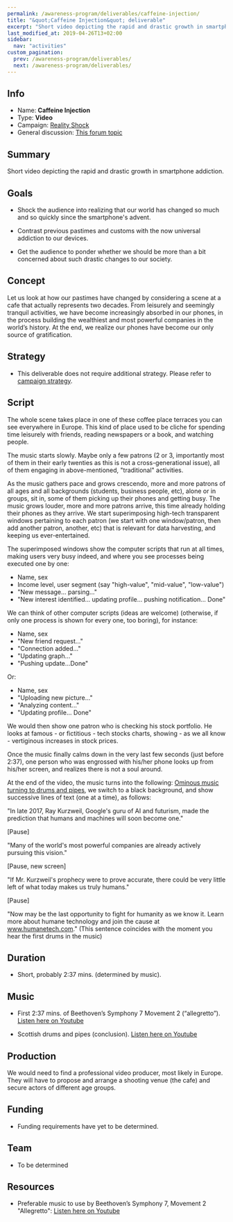```yaml
---
permalink: /awareness-program/deliverables/caffeine-injection/
title: "&quot;Caffeine Injection&quot; deliverable"
excerpt: "Short video depicting the rapid and drastic growth in smartphone addiction."
last_modified_at: 2019-04-26T13+02:00
sidebar:
  nav: "activities"
custom_pagination:
  prev: /awareness-program/deliverables/
  next: /awareness-program/deliverables/
---
```


<!-- Please fill in the information below each header according to the instructions.

       - Do NOT remove section headers. Instead add the placeholder text if the section is not needed.
       - You can leave the comments. They can be helpful when editing the issue later on.
       - Replace brackets with appropriate information (unless part of a link), leaving formatting intact.
       - The non-comments texts below provide examples, unless they are placeholder text

    Note: You will not be wasting your time documenting all this. The information in this issue
          should be copied to the Deliverable README.md after your feedback is incorporated.
-->

## Info 

<!-- Provide short name, which is actual title that is used when publishing. Also add the link to community forum topic that is used for general discussion.

The deliverable type is , in this case, 'Video'. For other deliverables this can be anything, such as Website, Image, Blog, Press Release, Meetup, Advert, etc.
-->

- Name: **Caffeine Injection**
- Type: **Video**
- Campaign: [Reality Shock](/awareness-program/campaigns/reality-shock/)
- General discussion: [This forum topic](https://community.humanetech.com/t/3967)

## Summary 

<!-- Clear and concise explanation in 1-3 lines of text. -->

Short video depicting the rapid and drastic growth in smartphone addiction.

## Goals

<!-- Bullet list of the intended effects of the deliverable, separated by empty lines. -->

- Shock the audience into realizing that our world has changed so much and so quickly since the smartphone's advent.

- Contrast previous pastimes and customs with the now universal addiction to our devices.

- Get the audience to ponder whether we should be more than a bit concerned about such drastic changes to our society.

## Concept

<!-- Describe the concept, the moral, underlying ideas of the video (one or more paragraphs of text) -->

Let us look at how our pastimes have changed by considering a scene at a cafe that actually represents two decades. From leisurely and seemingly tranquil activities, we have become increasingly absorbed in our phones, in the process building the wealthiest and most powerful companies in the world’s history. At the end, we realize our phones have become our only source of gratification. 

## Strategy

<!--Additional strategy requirements to what is outlined in the campaign. Use this placeholder text if this section is not needed:

- This deliverable does not require additional strategy. Please refer to [campaign strategy](url-to-campaign-readme#strategy).
 -->

- This deliverable does not require additional strategy. Please refer to [campaign strategy](/awareness-program/campaigns/reality-shock/#strategy).

## Script

<!-- Summary of the script of the video (multiple paragraphs, providing details). Update/refine the script as it evolves, incorporating feedback. The sample text below shows how detailed this should get. -->

The whole scene takes place in one of these coffee place terraces you can see everywhere in Europe. This kind of place used to be cliche for spending time leisurely with friends, reading newspapers or a book, and watching people.

The music starts slowly. Maybe only a few patrons (2 or 3, importantly most of them in their early twenties as this is not a cross-generational issue), all of them engaging in above-mentioned, "traditional" activities.

As the music gathers pace and grows crescendo, more and more patrons of all ages and all backgrounds (students, business people, etc), alone or in groups, sit in, some of them picking up their phones and getting busy. The music grows louder, more and more patrons arrive, this time already holding their phones as they arrive. We start superimposing high-tech transparent windows pertaining to each patron (we start with one window/patron, then add another patron, another, etc) that is relevant for data harvesting, and keeping us ever-entertained.

The superimposed windows show the computer scripts that run at all times, making users very busy indeed, and where you see processes being executed one by one:

- Name, sex
- Income level, user segment (say "high-value", "mid-value", "low-value")
- "New message... parsing..."
- "New interest identified... updating profile... pushing notification... Done"

We can think of other computer scripts (ideas are welcome) (otherwise, if only one process is shown for every one, too boring), for instance:

- Name, sex
- "New friend request..."
- "Connection added..."
- "Updating graph..."
- "Pushing update...Done"

Or:

- Name, sex
- "Uploading new picture..."
- "Analyzing content..."
- "Updating profile... Done"

We would then show one patron who is checking his stock portfolio. He looks at famous - or fictitious - tech stocks charts, showing - as we all know - vertiginous increases in stock prices.

Once the music finally calms down in the very last few seconds (just before 2:37), one person who was engrossed with his/her phone looks up from his/her screen, and realizes there is not a soul around.

At the end of the video, the music turns into the following: [Ominous music turning to drums and pipes](https://www.youtube.com/watch?v=eyqPGiP7xiQ&list=PL8B2594BB7C0FB81A), we switch to a black background, and show successive lines of text (one at a time), as follows:

"In late 2017, Ray Kurzweil, Google's guru of AI and futurism, made the prediction that humans and machines will soon become one."

[Pause]

"Many of the world's most powerful companies are already actively pursuing this vision."

[Pause, new screen]

"If Mr. Kurzweil's prophecy were to prove accurate, there could be very little left of what today makes us truly humans."

[Pause]

"Now may be the last opportunity to fight for humanity as we know it. Learn more about humane technology and join the cause at www.humanetech.com." (This sentence coincides with the moment you hear the first drums in the music)

## Duration

<!-- Indicator on how long the video should be (one or more bullets) -->

- Short, probably 2:37 mins. (determined by music).

## Music

<!-- Plan for the music that is likely to be used in the video. -->

- First 2:37 mins. of Beethoven’s Symphony 7 Movement 2 (“allegretto”). [Listen here on Youtube](https://www.youtube.com/watch?v=mgHxmAsINDk)

- Scottish drums and pipes (conclusion). [Listen here on Youtube](https://www.youtube.com/watch?v=eyqPGiP7xiQ&list=PL8B2594BB7C0FB81A)

## Production

<!-- Summary of high-level plan on how to produce the video. A detailed plan should be added in separate documents and linked from here. If this is not known at time of proposal, keep the placeholder text. -->

We would need to find a professional video producer, most likely in Europe. They will have to propose and arrange a shooting venue (the cafe) and secure actors of different age groups.

## Funding

<!-- (optional) Financial requirements, required budget, ways to obtain funds (keep it short, couple of paragraphs, some bullets). If necessary link to separate detailed funding document. Use the placeholder text if no funding is required. -->

- Funding requirements have yet to be determined. 

## Team

<!-- Bullet list of all people involved and their role/tasks (and who will appear on the eventual 'credit roll', if there is one) -->

- To be determined

## Resources

<!-- (optional) Links to relevant folders, files and external information, or leave the placeholder text. -->

- Preferable music to use by Beethoven’s Symphony 7, Movement 2 "Allegretto": [Listen here on Youtube](https://www.youtube.com/watch?v=mgHxmAsINDk)


